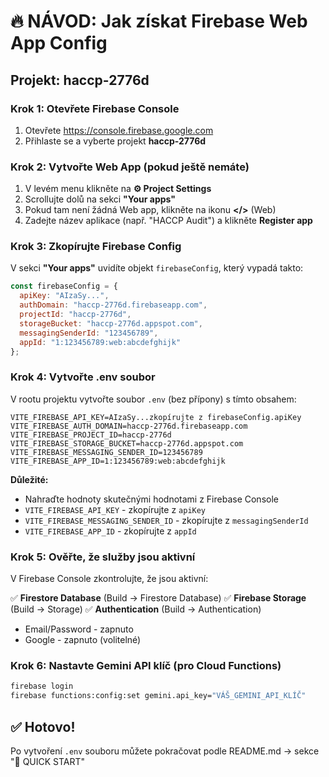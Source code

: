 # 🔥 NÁVOD: Jak získat Firebase Web App Config

## Projekt: haccp-2776d

### Krok 1: Otevřete Firebase Console
1. Otevřete https://console.firebase.google.com
2. Přihlaste se a vyberte projekt **haccp-2776d**

### Krok 2: Vytvořte Web App (pokud ještě nemáte)
1. V levém menu klikněte na **⚙️ Project Settings**
2. Scrollujte dolů na sekci **"Your apps"**
3. Pokud tam není žádná Web app, klikněte na ikonu **</>** (Web)
4. Zadejte název aplikace (např. "HACCP Audit") a klikněte **Register app**

### Krok 3: Zkopírujte Firebase Config
V sekci **"Your apps"** uvidíte objekt `firebaseConfig`, který vypadá takto:

```javascript
const firebaseConfig = {
  apiKey: "AIzaSy...",
  authDomain: "haccp-2776d.firebaseapp.com",
  projectId: "haccp-2776d",
  storageBucket: "haccp-2776d.appspot.com",
  messagingSenderId: "123456789",
  appId: "1:123456789:web:abcdefghijk"
};
```

### Krok 4: Vytvořte .env soubor
V rootu projektu vytvořte soubor `.env` (bez přípony) s tímto obsahem:

```env
VITE_FIREBASE_API_KEY=AIzaSy...zkopírujte z firebaseConfig.apiKey
VITE_FIREBASE_AUTH_DOMAIN=haccp-2776d.firebaseapp.com
VITE_FIREBASE_PROJECT_ID=haccp-2776d
VITE_FIREBASE_STORAGE_BUCKET=haccp-2776d.appspot.com
VITE_FIREBASE_MESSAGING_SENDER_ID=123456789
VITE_FIREBASE_APP_ID=1:123456789:web:abcdefghijk
```

**Důležité:** 
- Nahraďte hodnoty skutečnými hodnotami z Firebase Console
- `VITE_FIREBASE_API_KEY` - zkopírujte z `apiKey`
- `VITE_FIREBASE_MESSAGING_SENDER_ID` - zkopírujte z `messagingSenderId`
- `VITE_FIREBASE_APP_ID` - zkopírujte z `appId`

### Krok 5: Ověřte, že služby jsou aktivní
V Firebase Console zkontrolujte, že jsou aktivní:

✅ **Firestore Database** (Build → Firestore Database)
✅ **Firebase Storage** (Build → Storage)
✅ **Authentication** (Build → Authentication)
   - Email/Password - zapnuto
   - Google - zapnuto (volitelné)

### Krok 6: Nastavte Gemini API klíč (pro Cloud Functions)
```bash
firebase login
firebase functions:config:set gemini.api_key="VÁŠ_GEMINI_API_KLÍČ"
```

## ✅ Hotovo!
Po vytvoření `.env` souboru můžete pokračovat podle README.md → sekce "🚀 QUICK START"

